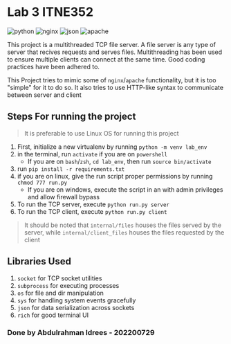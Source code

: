 # Lab 3 ITNE352

![python](https://img.shields.io/badge/Python-FFD43B?style=for-the-badge&logo=python&logoColor=blue) ![nginx](https://img.shields.io/badge/Nginx-009639?style=for-the-badge&logo=nginx&logoColor=white) ![json](https://img.shields.io/badge/json-5E5C5C?style=for-the-badge&logo=json&logoColor=white) ![apache](https://img.shields.io/badge/Apache-D22128?style=for-the-badge&logo=Apache&logoColor=white)

This project is a multithreaded TCP file server. A file server is any type of server that recives requests and serves files. Multithreading has been used to ensure multiple clients can connect at the same time. Good coding practices have been adhered to.

This Project tries to mimic some of `nginx`/`apache` functionality, but it is too "simple" for it to do so. It also tries to use HTTP-like syntax to communicate between server and client

## Steps For running the project

> It is preferable to use Linux OS for running this project

1. First, initialize a new virtualenv by running `python -m venv lab_env`
2. in the terminal, run `activate` if you are on `powershell`
   * If you are on `bash`/`zsh`, `cd lab_env`, then run `source bin/activate`
3. run `pip install -r requirements.txt`
4. if you are on linux, give the run script proper permissions by running `chmod 777 run.py`
   * If you are on windows, execute the script in an with admin privileges and allow firewall bypass
5. To run the TCP server, execute `python run.py server`
6. To run the TCP client, execute `python run.py client`

> It should be noted that `internal/files` houses the files served by the server, while `internal/client_files` houses the files requested by the client

## Libraries Used

1. `socket` for TCP socket utilities
2. `subprocess` for executing processes
3. `os` for file and dir manipulation
4. `sys` for handling system events gracefully
5. `json` for data serialization across sockets
6. `rich` for good terminal UI

### Done by Abdulrahman Idrees - 202200729
